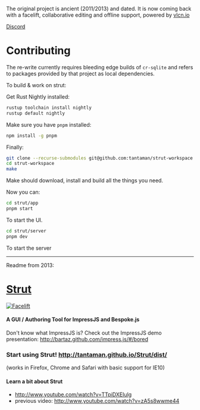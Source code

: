 The original project is ancient (2011/2013) and dated. It is now coming back with a facelift, collaborative editing and offline support, powered by [vlcn.io](https://vlcn.io)

[Discord](https://discord.gg/Yxwr4SUQDT)

# Contributing

The re-write currently requires bleeding edge builds of `cr-sqlite` and refers to packages provided by that project as local dependencies.

To build & work on strut:

Get Rust Nightly installed:

```bash
rustup toolchain install nightly
rustup default nightly
```

Make sure you have `pnpm` installed:
```bash
npm install -g pnpm
```

Finally:

```bash
git clone --recurse-submodules git@github.com:tantaman/strut-workspace.git
cd strut-workspace
make
```

Make should download, install and build all the things you need.

Now you can:

```bash
cd strut/app
pnpm start
```

To start the UI.

```bash
cd strut/server
pnpm dev
```

To start the server

---

Readme from 2013:

# [Strut](http://strut.io/)

[![Facelift](https://user-images.githubusercontent.com/1009003/201429020-ad350f8e-a488-4434-bc81-a1093bfa9c3c.png)](http://tantaman.github.io/Strut/dist/)

#### A GUI / Authoring Tool for ImpressJS and Bespoke.js

Don't know what ImpressJS is? Check out the ImpressJS demo presentation: http://bartaz.github.com/impress.js/#/bored

### Start using Strut! http://tantaman.github.io/Strut/dist/

(works in Firefox, Chrome and Safari with basic support for IE10)

#### Learn a bit about Strut

- http://www.youtube.com/watch?v=TTpiDXEIulg
- previous video: http://www.youtube.com/watch?v=zA5s8wwme44
